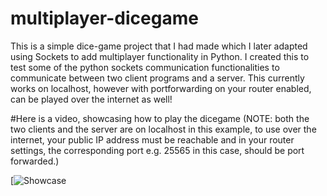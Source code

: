 # multiplayer-dicegame
This is a simple dice-game project that I had made which I later adapted using Sockets to add multiplayer functionality in Python.
I created this to test some of the python sockets communication functionalities to communicate between two client programs and a server. This currently works on localhost, however with portforwarding on your router enabled, can be played over the internet as well!

#Here is a video, showcasing how to play the dicegame
(NOTE: both the two clients and the server are on localhost in this example, to use over the internet, your public IP address must be reachable and in your router settings, the corresponding port e.g. 25565 in this case, should be port forwarded.)

[![Showcase](https://github.com/user-attachments/assets/263f6316-9d55-47c1-8018-fe2d252eca7c)
